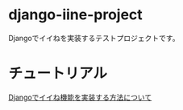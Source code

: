 # django-iine-project
Djangoでイイねを実装するテストプロジェクトです。

# チュートリアル
[Djangoでイイね機能を実装する方法について](Djangoでイイね機能を実装する方法について)
